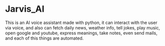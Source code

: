# Jarvis_AI
This is an AI voice assistant made with python, it can interact with the user via voice, and also can fetch daily news, weather info, tell jokes, play music, open google and youtube, express meanings, take notes, even send mails, and each of this things are automated.
